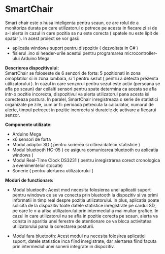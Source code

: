 # SmartChair
Smart chair este o husa inteligenta pentru scaun, ce are rolul de a monitoriza durata pe care utilizatorul o petrece pe acesta in fiecare zi
si de a-l alerta in cazul in care pozitia sa nu este corecta ( spatele nu este lipit de spatar ).
In acest proiect se vor gasi:
* aplicatia windows suport pentru dispozitiv ( dezvoltata in C# )
* fisierul .ino si header-urile acestui pentru programarea microcontroller-ului Arduino Mega

**Descrierea dispozitivului:**   
SmartChair se foloseste de 6 senzori de forta: 5 pozitionati in zona omoplatilor si in zona lombara, si 1 pentru sezut ( pentru a detecta prezenta utilizatorului ).
In cazul in care senzorul pentru sezut este activ (persoana se afla pe scaun) dar ceilalti sensori pentru spate determina ca acesta se afla intr-o pozitie incorecta, 
dispozitivul va alerta utilizatorul pana acesta isi corecteaza postura. In paralel, SmartChair inregistreaza o serie de statistici organizate pe zile, cum ar fi: 
perioada petrecuta la calculator, numarul de alerte, timpul petrecut in pozitie incorecta si duratele de activare a fiecarui senzor. 

**Componente utilizate:**
* Arduino Mega
* x6 sensori de forta
* Modul adaptor SD ( pentru scrierea si citirea datelor statistice )
* Modul bluetooth HC-05 ( ce asigura comunicarea bluetooth cu aplicatia windows )
* Modul Real-Time Clock DS3231 ( pentru inregistrarea corect cronologica a evenimentelor stocate)
* Sonerie ( pentru alertarea utilizatorului )

**Moduri de functionare:**
* Modul bluetooth:
Acest mod necesita folosierea unei aplicatii suport pentru windows ce se va conecta prin bluetooth la dispozitiv si va primi informatii in timp real despre pozitia utilizatorului.
In plus, aplicatia poate solicita de la dispozitiv toate datele statistice inregistrate pe cardul SD, pe care le v-a afisa utilizatorului prin intermediul a mai multor grafice. 
In cazul in care utilizatorul nu se afla in pozitie corecta pe scaun, alerta va consta in aparitia unei ferestre de atentionare ce va bloca activitatea utilizatorului pana la 
corectarea posturii.

* Modul fara bluetooth:
Acest modul nu necesita folosirea aplicatiei suport, datele statistice inca fiind inregistrate, dar alertarea fiind facuta prin intermediul unei sonerii integrate in dispozitiv.


